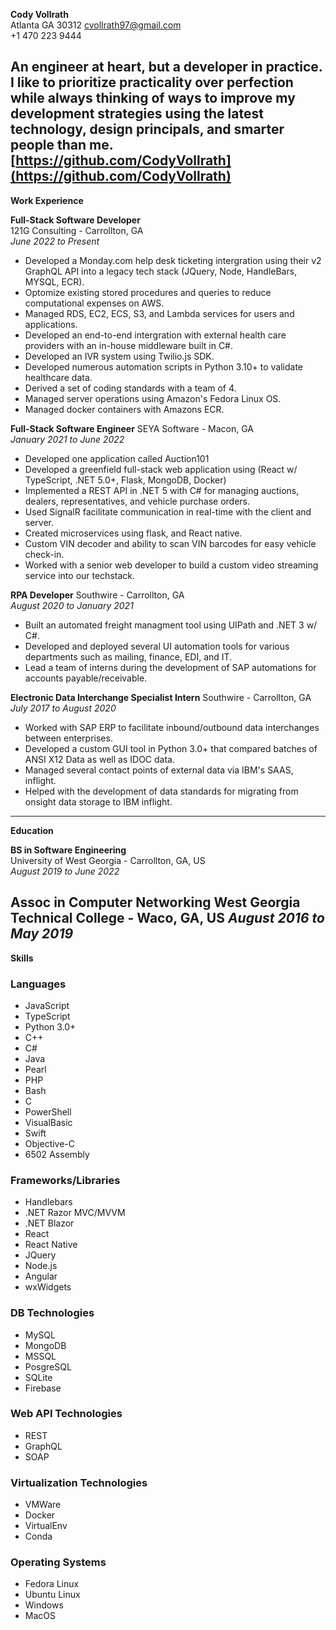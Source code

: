 **Cody Vollrath**  
Atlanta GA 30312
cvollrath97@gmail.com  
+1 470 223 9444

An engineer at heart, but a developer in practice. I like to prioritize practicality over perfection while always thinking of ways to improve my development strategies using the latest technology, design principals, and smarter people than me.
[https://github.com/CodyVollrath](https://github.com/CodyVollrath)
---

**Work Experience**

**Full-Stack Software Developer**  
121G Consulting - Carrollton, GA  
*June 2022 to Present*

- Developed a Monday.com help desk ticketing intergration using their v2 GraphQL API into a legacy tech stack (JQuery, Node, HandleBars, MYSQL, ECR).
- Optomize existing stored procedures and queries to reduce computational expenses on AWS.
- Managed RDS, EC2, ECS, S3, and Lambda services for users and applications.
- Developed an end-to-end intergration with external health care providers with an in-house middleware built in C#.
- Developed an IVR system using Twilio.js SDK.
- Developed numerous automation scripts in Python 3.10+ to validate healthcare data.
- Derived a set of coding standards with a team of 4.
- Managed server operations using Amazon's Fedora Linux OS.
- Managed docker containers with Amazons ECR.

**Full-Stack Software Engineer**
SEYA Software - Macon, GA  
*January 2021 to June 2022*
- Developed one application called Auction101
- Developed a greenfield full-stack web application using (React w/ TypeScript, .NET 5.0+, Flask, MongoDB, Docker)
- Implemented a REST API in .NET 5 with C# for managing auctions, dealers, representatives, and vehicle purchase orders.
- Used SignalR facilitate communication in real-time with the client and server.
- Created microservices using flask, and React native.
- Custom VIN decoder and ability to scan VIN barcodes for easy vehicle check-in.
- Worked with a senior web developer to build a custom video streaming service into our techstack.

**RPA Developer**
Southwire - Carrollton, GA  
*August 2020 to January 2021*
- Built an automated freight managment tool using UIPath and .NET 3 w/ C#.
- Developed and deployed several UI automation tools for various departments such as mailing, finance, EDI, and IT.
- Lead a team of interns during the development of SAP automations for accounts payable/receivable.

**Electronic Data Interchange Specialist Intern**
Southwire - Carrollton, GA  
*July 2017 to August 2020*
- Worked with SAP ERP to facilitate inbound/outbound data interchanges between enterprises.
- Developed a custom GUI tool in Python 3.0+ that compared batches of ANSI X12 Data as well as IDOC data.
- Managed several contact points of external data via IBM's SAAS, inflight.
- Helped with the development of data standards for migrating from onsight data storage to IBM inflight.

---

**Education**

**BS in Software Engineering**  
University of West Georgia - Carrollton, GA, US  
*August 2019 to June 2022*

**Assoc in Computer Networking**
West Georgia Technical College - Waco, GA, US
*August 2016 to May 2019*
---

**Skills**
### Languages
- JavaScript
- TypeScript
- Python 3.0+
- C++
- C#
- Java
- Pearl
- PHP
- Bash
- C
- PowerShell
- VisualBasic
- Swift
- Objective-C
- 6502 Assembly

### Frameworks/Libraries
- Handlebars
- .NET Razor MVC/MVVM
- .NET Blazor
- React
- React Native
- JQuery
- Node.js
- Angular
- wxWidgets

### DB Technologies
- MySQL
- MongoDB
- MSSQL
- PosgreSQL
- SQLite
- Firebase

### Web API Technologies
- REST
- GraphQL
- SOAP

### Virtualization Technologies
- VMWare
- Docker
- VirtualEnv
- Conda

### Operating Systems
- Fedora Linux
- Ubuntu Linux
- Windows
- MacOS
